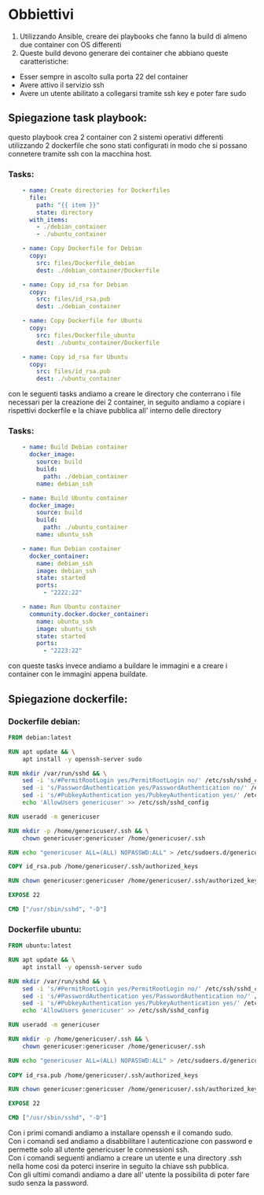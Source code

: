 # Obbiettivi

1. Utilizzando Ansible, creare dei playbooks che fanno la build di almeno due container con OS differenti
2. Queste build devono generare dei container che abbiano queste caratteristiche:
- Esser sempre in ascolto sulla porta 22 del container
- Avere attivo il servizio ssh
- Avere un utente abilitato a collegarsi tramite ssh key e poter fare sudo

## Spiegazione task playbook:
questo playbook crea 2 container con 2 sistemi operativi differenti utilizzando 2 dockerfile che sono stati configurati in modo che si possano connetere tramite ssh con la macchina host.

### Tasks:
```yaml
    - name: Create directories for Dockerfiles
      file:
        path: "{{ item }}"
        state: directory
      with_items:
        - ./debian_container
        - ./ubuntu_container

    - name: Copy Dockerfile for Debian
      copy:
        src: files/Dockerfile_debian
        dest: ./debian_container/Dockerfile

    - name: Copy id_rsa for Debian
      copy:
        src: files/id_rsa.pub
        dest: ./debian_container

    - name: Copy Dockerfile for Ubuntu
      copy:
        src: files/Dockerfile_ubuntu
        dest: ./ubuntu_container/Dockerfile

    - name: Copy id_rsa for Ubuntu
      copy:
        src: files/id_rsa.pub
        dest: ./ubuntu_container
```
con le seguenti tasks andiamo a creare le directory che conterrano i file necessari per la creazione dei 2 container, in seguito andiamo a copiare i rispettivi dockerfile e la chiave pubblica all' interno delle directory

### Tasks:
```yaml
    - name: Build Debian container
      docker_image:
        source: build
        build:
          path: ./debian_container
        name: debian_ssh

    - name: Build Ubuntu container
      docker_image:
        source: build
        build:
          path: ./ubuntu_container
        name: ubuntu_ssh

    - name: Run Debian container
      docker_container:
        name: debian_ssh
        image: debian_ssh
        state: started
        ports:
          - "2222:22"

    - name: Run Ubuntu container
      community.docker.docker_container:
        name: ubuntu_ssh
        image: ubuntu_ssh
        state: started
        ports:
          - "2223:22"
```
con  queste tasks invece andiamo a buildare le immagini e a creare i container con le immagini appena buildate.

## Spiegazione dockerfile:

### Dockerfile debian:
```dockerfile
FROM debian:latest

RUN apt update && \
    apt install -y openssh-server sudo

RUN mkdir /var/run/sshd && \
    sed -i 's/#PermitRootLogin yes/PermitRootLogin no/' /etc/ssh/sshd_config && \
    sed -i 's/PasswordAuthentication yes/PasswordAuthentication no/' /etc/ssh/sshd_config && \
    sed -i 's/#PubkeyAuthentication yes/PubkeyAuthentication yes/' /etc/ssh/sshd_config && \
    echo 'AllowUsers genericuser' >> /etc/ssh/sshd_config

RUN useradd -m genericuser

RUN mkdir -p /home/genericuser/.ssh && \
    chown genericuser:genericuser /home/genericuser/.ssh

RUN echo "genericuser ALL=(ALL) NOPASSWD:ALL" > /etc/sudoers.d/genericuser

COPY id_rsa.pub /home/genericuser/.ssh/authorized_keys

RUN chown genericuser:genericuser /home/genericuser/.ssh/authorized_keys

EXPOSE 22

CMD ["/usr/sbin/sshd", "-D"]
```

### Dockerfile ubuntu:
```dockerfile
FROM ubuntu:latest

RUN apt update && \
    apt install -y openssh-server sudo

RUN mkdir /var/run/sshd && \
    sed -i 's/#PermitRootLogin yes/PermitRootLogin no/' /etc/ssh/sshd_config && \
    sed -i 's/#PasswordAuthentication yes/PasswordAuthentication no/' /etc/ssh/sshd_config && \
    sed -i 's/#PubkeyAuthentication yes/PubkeyAuthentication yes/' /etc/ssh/sshd_config && \
    echo 'AllowUsers genericuser' >> /etc/ssh/sshd_config

RUN useradd -m genericuser

RUN mkdir -p /home/genericuser/.ssh && \
    chown genericuser:genericuser /home/genericuser/.ssh

RUN echo "genericuser ALL=(ALL) NOPASSWD:ALL" > /etc/sudoers.d/genericuser
    
COPY id_rsa.pub /home/genericuser/.ssh/authorized_keys

RUN chown genericuser:genericuser /home/genericuser/.ssh/authorized_keys

EXPOSE 22

CMD ["/usr/sbin/sshd", "-D"]
```
Con i primi comandi andiamo a installare openssh e il comando sudo.  
Con i comandi sed andiamo a disabbilitare l autenticazione con password e permette solo all utente genericuser le connessioni ssh.  
Con i comandi seguenti andiamo a creare un utente e una directory .ssh nella home cosi da poterci inserire in seguito la chiave ssh pubblica.  
Con gli ultimi comandi andiamo a dare all' utente la possibilita di poter fare sudo senza la password.
